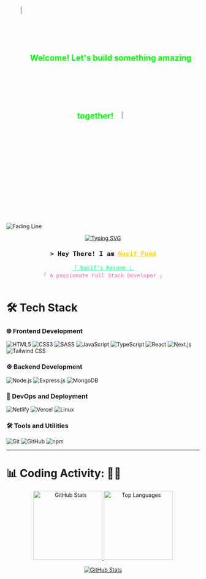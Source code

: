 <h2 align="center">
  <img src="https://media.tenor.com/ftqs42Yna-oAAAAi/mochi-mochi-hello-white-mochi-mochi.gif" alt="Mochi Mochi Hello" width="7%" style="vertical-align: middle;" />
  <span style="color:#00FF00;">Welcome! Let's build something amazing together!</span>
  <img src="https://media.tenor.com/4DiFwww6548AAAAi/kitty.gif" alt="Cute Cat" width="7%" />
</h2>

![Fading Line](https://user-images.githubusercontent.com/74038190/212284100-561aa473-3905-4a80-b561-0d28506553ee.gif)

<p align="center">
  <a href="https://github.com/Nasifuad">
    <img src="https://readme-typing-svg.herokuapp.com?font=Fira+Code&pause=1000&color=36BCF7&center=true&vCenter=true&width=500&lines=Full+Stack+Developer;Self-taught+Programmer;Lifelong+Learner;Open-source+Enthusiast;Always+Exploring+New+Horizons" alt="Typing SVG">
  </a>
</p>

<h3 align="center">
  <samp>&gt; Hey There! I am
    <b><a target="_blank" href="https://github.com/Nasifuad" style="color:#FFD700;">Nasif Fuad</a></b>
  </samp>
</h3>

<p align="center"> 
  <samp>
    <a href="https://nasifuad.github.io/NasifuadResume/" style="color:#00FF7F;">「 Nasif's Resume 」</a>
    <br>
    <span style="color:#FF69B4;">「 A passionate Full Stack Developer 」</span>
    <br><br>
  </samp>
</p>


# 🛠️ Tech Stack

### 🌐 Frontend Development
![HTML5](https://img.shields.io/badge/HTML5-E34F26?style=for-the-badge&logo=html5&logoColor=white)
![CSS3](https://img.shields.io/badge/CSS3-1572B6?style=for-the-badge&logo=css3&logoColor=white)
![SASS](https://img.shields.io/badge/Sass-CC6699?style=for-the-badge&logo=sass&logoColor=white)
![JavaScript](https://img.shields.io/badge/JavaScript-F7DF1E?style=for-the-badge&logo=javascript&logoColor=black)
![TypeScript](https://img.shields.io/badge/TypeScript-3178C6?style=for-the-badge&logo=typescript&logoColor=white)
![React](https://img.shields.io/badge/React-61DAFB?style=for-the-badge&logo=react&logoColor=black)
![Next.js](https://img.shields.io/badge/Next.js-000000?style=for-the-badge&logo=nextdotjs&logoColor=white)
![Tailwind CSS](https://img.shields.io/badge/Tailwind_CSS-38B2AC?style=for-the-badge&logo=tailwind-css&logoColor=white)

### ⚙️ Backend Development
![Node.js](https://img.shields.io/badge/Node.js-339933?style=for-the-badge&logo=node.js&logoColor=white)
![Express.js](https://img.shields.io/badge/Express.js-000000?style=for-the-badge&logo=express&logoColor=white)
![MongoDB](https://img.shields.io/badge/MongoDB-47A248?style=for-the-badge&logo=mongodb&logoColor=white)

### 🚀 DevOps and Deployment
![Netlify](https://img.shields.io/badge/Netlify-00C7B7?style=for-the-badge&logo=netlify&logoColor=white)
![Vercel](https://img.shields.io/badge/Vercel-000000?style=for-the-badge&logo=vercel&logoColor=white)
![Linux](https://img.shields.io/badge/Linux-FCC624?style=for-the-badge&logo=linux&logoColor=black)

### 🛠️ Tools and Utilities
![Git](https://img.shields.io/badge/Git-F05032?style=for-the-badge&logo=git&logoColor=white)
![GitHub](https://img.shields.io/badge/GitHub-181717?style=for-the-badge&logo=github&logoColor=white)
![npm](https://img.shields.io/badge/npm-CB3837?style=for-the-badge&logo=npm&logoColor=white)

---

# 📊 Coding Activity: 👨‍💻

<p align="center">
  <a href="https://github.com/Nasifuad">
    <img height="180em" src="https://github-readme-stats.vercel.app/api?username=Nasifuad&show_icons=true&theme=radical&include_all_commits=true&count_private=true&hide_border=true" alt="GitHub Stats"/>
    <img height="180em" src="https://github-readme-stats.vercel.app/api/top-langs/?username=Nasifuad&langs_count=8&layout=compact&theme=radical&hide_border=true" alt="Top Languages"/>
  </a>
</p>

<p align="center">
   <a href="https://github.com/Nasifuad">
      <img src="https://github-readme-stats.vercel.app/api?username=Nasifuad&show_icons=true&theme=radical" alt="GitHub Stats" />
   </a>
</p>




